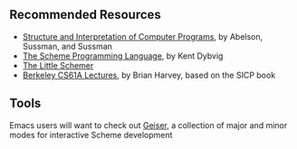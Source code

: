 ## Recommended Resources

* [Structure and Interpretation of Computer Programs](http://mitpress.mit.edu/sicp/), by Abelson, Sussman, and Sussman
* [The Scheme Programming Language](https://www.scheme.com/tspl4/), by Kent Dybvig
* [The Little Schemer](http://mitpress.mit.edu/books/little-schemer)
* [Berkeley CS61A Lectures](https://archive.org/details/ucberkeley-webcast-PL3E89002AA9B9879E?sort=titleSorter), by Brian Harvey, based on the SICP book

## Tools

Emacs users will want to check out [Geiser](http://www.nongnu.org/geiser/), a collection of major and minor modes for interactive Scheme development
